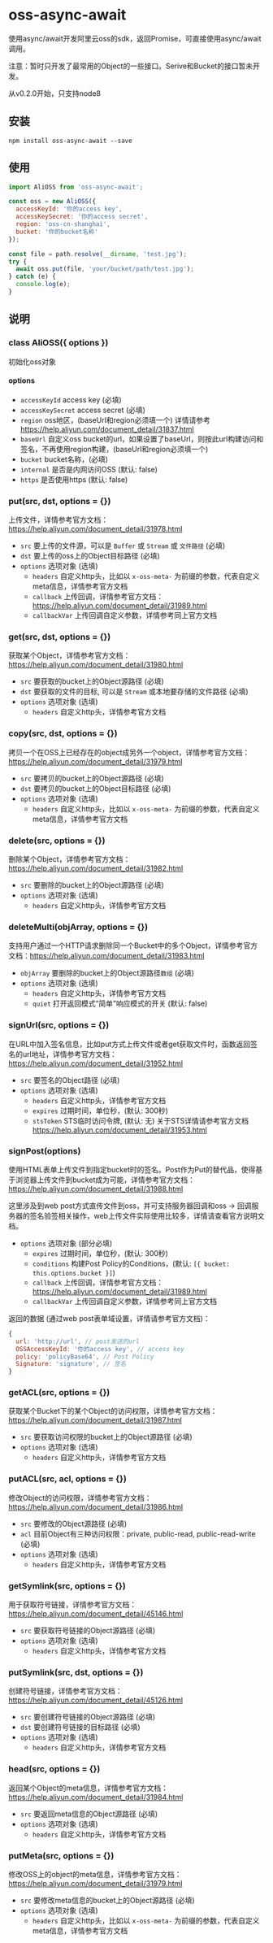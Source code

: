 # oss-async-await
使用async/await开发阿里云oss的sdk，返回Promise，可直接使用async/await调用。

注意：暂时只开发了最常用的Object的一些接口。Serive和Bucket的接口暂未开发。

从v0.2.0开始，只支持node8

## 安装
```
npm install oss-async-await --save
```

## 使用
```javascript
import AliOSS from 'oss-async-await';

const oss = new AliOSS({
  accessKeyId: '你的access key',
  accessKeySecret: '你的access secret',
  region: 'oss-cn-shanghai',
  bucket: '你的bucket名称'
});

const file = path.resolve(__dirname, 'test.jpg');
try {
  await oss.put(file, 'your/bucket/path/test.jpg');
} catch (e) {
  console.log(e);
}
```

## 说明
### class AliOSS({ options })
初始化oss对象

#### options

* `accessKeyId` access key (必填)
* `accessKeySecret` access secret (必填)
* `region` oss地区，(baseUrl和region必须填一个) 详情请参考 https://help.aliyun.com/document_detail/31837.html
* `baseUrl` 自定义oss bucket的url，如果设置了baseUrl，则按此url构建访问和签名，不再使用region构建，(baseUrl和region必须填一个)
* `bucket` bucket名称，(必填)
* `internal` 是否是内网访问OSS (默认: false)
* `https` 是否使用https (默认: false)

### put(src, dst, options = {})
上传文件，详情参考官方文档：https://help.aliyun.com/document_detail/31978.html

* `src` 要上传的文件源，可以是 `Buffer` 或 `Stream` 或 `文件路径` (必填)
* `dst` 要上传的oss上的Object目标路径 (必填)
* `options` 选项对象 (选填)
  - `headers` 自定义http头，比如以 `x-oss-meta-` 为前缀的参数，代表自定义meta信息，详情参考官方文档
  - `callback` 上传回调，详情参考官方文档：https://help.aliyun.com/document_detail/31989.html
  - `callbackVar` 上传回调自定义参数，详情参考同上官方文档

### get(src, dst, options = {})
获取某个Object，详情参考官方文档：https://help.aliyun.com/document_detail/31980.html

* `src` 要获取的bucket上的Object源路径 (必填)
* `dst` 要获取的文件的目标, 可以是 `Stream` 或本地要存储的文件路径 (必填)
* `options` 选项对象 (选填)
  - `headers` 自定义http头，详情参考官方文档
  
### copy(src, dst, options = {})
拷贝一个在OSS上已经存在的object成另外一个object，详情参考官方文档：https://help.aliyun.com/document_detail/31979.html

* `src` 要拷贝的bucket上的Object源路径 (必填)
* `dst` 要拷贝的bucket上的Object目标路径 (必填)
* `options` 选项对象 (选填)
  - `headers` 自定义http头，比如以 `x-oss-meta-` 为前缀的参数，代表自定义meta信息，详情参考官方文档

### delete(src, options = {})
删除某个Object，详情参考官方文档：https://help.aliyun.com/document_detail/31982.html

* `src` 要删除的bucket上的Object源路径 (必填)
* `options` 选项对象 (选填)
  - `headers` 自定义http头，详情参考官方文档

### deleteMulti(objArray, options = {})
支持用户通过一个HTTP请求删除同一个Bucket中的多个Object，详情参考官方文档：https://help.aliyun.com/document_detail/31983.html

* `objArray` 要删除的bucket上的Object源路径`数组` (必填)
* `options` 选项对象 (选填)
  - `headers` 自定义http头，详情参考官方文档
  - `quiet` 打开返回模式“简单”响应模式的开关 (默认: false)

### signUrl(src, options = {})
在URL中加入签名信息，比如put方式上传文件或者get获取文件时，函数返回签名的url地址，详情参考官方文档：https://help.aliyun.com/document_detail/31952.html

* `src` 要签名的Object路径 (必填)
* `options` 选项对象 (选填)
  - `headers` 自定义http头，详情参考官方文档
  - `expires` 过期时间，单位秒，(默认: 300秒)
  - `stsToken` STS临时访问令牌, (默认: 无) 关于STS详情请参考官方文档 https://help.aliyun.com/document_detail/31953.html

### signPost(options)
使用HTML表单上传文件到指定bucket时的签名。Post作为Put的替代品，使得基于浏览器上传文件到bucket成为可能，详情参考官方文档：https://help.aliyun.com/document_detail/31988.html

这里涉及到web post方式直传文件到oss，并可支持服务器回调和oss -> 回调服务器的签名验签相关操作，web上传文件实际使用比较多，详情请查看官方说明文档。

* `options` 选项对象 (部分必填)
  - `expires` 过期时间，单位秒，(默认: 300秒)
  - `conditions` 构建Post Policy的Conditions，(默认: `[{ bucket: this.options.bucket }]`)
  - `callback` 上传回调，详情参考官方文档：https://help.aliyun.com/document_detail/31989.html
  - `callbackVar` 上传回调自定义参数，详情参考同上官方文档

返回的数据 (通过web post表单域设置，详情请参考官方文档)：
```javascript
{
  url: 'http://url', // post发送的url
  OSSAccessKeyId: '你的access key', // access key
  policy: 'policyBase64', // Post Policy
  Signature: 'signature', // 签名
}
```

### getACL(src, options = {})
获取某个Bucket下的某个Object的访问权限，详情参考官方文档：https://help.aliyun.com/document_detail/31987.html

* `src` 要获取访问权限的bucket上的Object源路径 (必填)
* `options` 选项对象 (选填)
  - `headers` 自定义http头，详情参考官方文档

### putACL(src, acl, options = {})
修改Object的访问权限，详情参考官方文档：https://help.aliyun.com/document_detail/31986.html

* `src` 要修改的Object源路径 (必填)
* `acl` 目前Object有三种访问权限：private, public-read, public-read-write (必填)
* `options` 选项对象 (选填)
  - `headers` 自定义http头，详情参考官方文档
  
### getSymlink(src, options = {})
用于获取符号链接，详情参考官方文档：https://help.aliyun.com/document_detail/45146.html

* `src` 要获取符号链接的Object源路径 (必填)
* `options` 选项对象 (选填)
  - `headers` 自定义http头，详情参考官方文档
  
### putSymlink(src, dst, options = {})
创建符号链接，详情参考官方文档：https://help.aliyun.com/document_detail/45126.html

* `src` 要创建符号链接的Object源路径 (必填)
* `dst` 要创建符号链接的目标路径 (必填)
* `options` 选项对象 (选填)
  - `headers` 自定义http头，详情参考官方文档
  
### head(src, options = {})
返回某个Object的meta信息，详情参考官方文档：https://help.aliyun.com/document_detail/31984.html

* `src` 要返回meta信息的Object源路径 (必填)
* `options` 选项对象 (选填)
  - `headers` 自定义http头，详情参考官方文档
  
### putMeta(src, options = {})
修改OSS上的object的meta信息，详情参考官方文档：https://help.aliyun.com/document_detail/31979.html

* `src` 要修改meta信息的bucket上的Object源路径 (必填)
* `options` 选项对象 (选填)
  - `headers` 自定义http头，比如以 `x-oss-meta-` 为前缀的参数，代表自定义meta信息，详情参考官方文档
